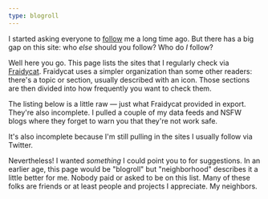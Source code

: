 ```yaml
---
type: blogroll
---
```


I started asking everyone to [follow](follow.md) me a long time ago. But there has a big gap on this site: who *else* should you follow? Who do *I* follow?

Well here you go. This page lists the sites that I regularly check via [Fraidycat](https://fraidyc.at). Fraidycat uses a simpler organization than some other readers: there's a topic or section, usually described with an icon. Those sections are then divided into how frequently you want to check them.

The listing below is a little raw — just what Fraidycat provided in export. They're also incomplete. I pulled a couple of my data feeds and NSFW blogs where they forget to warn you that they're not work safe.

It's also incomplete because I'm still pulling in the sites I usually follow via Twitter.

Nevertheless! I wanted *something* I could point you to for suggestions. In an earlier age, this page would be "blogroll" but "neighborhood" describes it a little better for me. Nobody paid or asked to be on this list. Many of these folks are friends or at least people and projects I appreciate. My neighbors.
